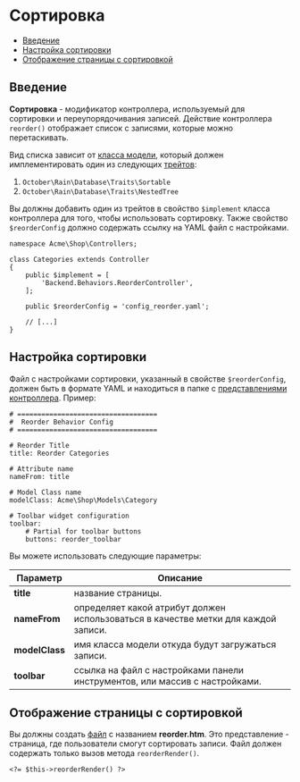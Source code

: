 # Сортировка

- [Введение](#introduction)
- [Настройка сортировки](#configuring-reorder)
- [Отображение страницы с сортировкой](#reorder-display)

<a name="introduction" class="anchor"></a>
## Введение

**Сортировка** - модификатор контроллера, используемый для сортировки и переупорядочивания записей. Действие контроллера `reorder()` отображает список с записями, которые можно перетаскивать.

Вид списка зависит от [класса модели](./database-model), который должен имплементировать один из следующих [трейтов](./database-traits):

1. `October\Rain\Database\Traits\Sortable`
1. `October\Rain\Database\Traits\NestedTree`

Вы должны добавить один из трейтов в свойство `$implement` класса контроллера для того, чтобы использовать сортировку. Также свойство `$reorderConfig` должно содержать ссылку на YAML файл с настройками.

    namespace Acme\Shop\Controllers;

    class Categories extends Controller
    {
        public $implement = [
            'Backend.Behaviors.ReorderController',
        ];

        public $reorderConfig = 'config_reorder.yaml';

        // [...]
    }

<a name="configuring-reorder" class="anchor"></a>
## Настройка сортировки

Файл с настройками сортировки, указанный в свойстве `$reorderConfig`, должен быть в формате YAML и находиться в папке с [представлениями контроллера](./backend-controllers-views-ajax/#introduction). Пример:

	# ===================================
	#  Reorder Behavior Config
	# ===================================

	# Reorder Title
	title: Reorder Categories

	# Attribute name
	nameFrom: title

	# Model Class name
	modelClass: Acme\Shop\Models\Category

	# Toolbar widget configuration
	toolbar:
	    # Partial for toolbar buttons
	    buttons: reorder_toolbar


Вы можете использовать следующие параметры:

Параметр | Описание
------------- | -------------
**title** | название страницы.
**nameFrom** | определяет какой атрибут должен использоваться в качестве метки для каждой записи.
**modelClass** | имя класса модели откуда будут загружаться записи.
**toolbar** | ссылка на файл с настройками панели инструментов, или массив с настройками.

<a name="reorder-display" class="anchor"></a>
## Отображение страницы с сортировкой

Вы должны создать [файл](./backend-controllers-views-ajax/#introduction) с названием **reorder.htm**. Это представление - страница, где пользователи смогут сортировать записи. Файл должен содержать только вызов метода `reorderRender()`.

    <?= $this->reorderRender() ?>
